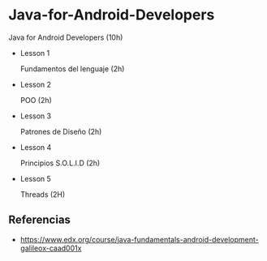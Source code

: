 # Java-for-Android-Developers
Java for Android Developers (10h)
 
 - Lesson 1 

   Fundamentos del lenguaje (2h)
 
 - Lesson 2

   POO (2h)
 
 - Lesson 3
 
   Patrones de Diseño (2h)
 
 - Lesson 4
 
   Principios S.O.L.I.D (2h)
 
 - Lesson 5
 
   Threads (2H)
 
 
## Referencias 

 - https://www.edx.org/course/java-fundamentals-android-development-galileox-caad001x
